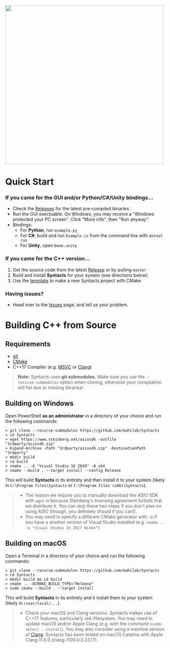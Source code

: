 <img src="https://raw.githubusercontent.com/mahilab/Syntacts/master/logo/logo_text.png" width="500">

# Quick Start

### If you came for the GUI and/or Python/C#/Unity bindings...
- Check the [Releases](https://github.com/mahilab/Syntacts/releases) for the latest pre-compiled binaries. 
- Run the GUI exectuable. On Windows, you may receive a "Windows protected your PC screen". Click "More info", then "Run anyway".
- Bindings:
  - For **Python**, run `example.py`
  - For **C#**, build and run `Example.cs` from the command line with `dotnet run`
  - For **Unity**, open `Demo.unity`

### If you came for the C++ version...
1) Get the source code from the latest [Release](https://github.com/mahilab/Syntacts/releases) or by pulling `master`
2) Build and install **Syntacts** for your system (see directions below)
3) Use the [template](https://github.com/mahilab/Syntacts/tree/master/template) to make a new Syntacts project with CMake

### Having issues?
- Head over to the [Issues](https://github.com/mahilab/Syntacts/issues) page, and tell us your problem.

# Building C++ from Source

## Requirements

- [git](https://git-scm.com/)
- [CMake](https://cmake.org/)
- C++17 Compiler (e.g. [MSVC](https://visualstudio.microsoft.com/vs/) or [Clang](https://clang.llvm.org/))

>**Note:** Syntacts uses **git submodules**. Make sure you use the `--recurse-submodules` option when cloning, otherwise your compliation will fail due to missing libraries!

## Building on Windows

Open PowerShell **as an administrator** in a directory of your choice and run the following commands:

```shell
> git clone --recurse-submodules https://github.com/mahilab/Syntacts 
> cd Syntacts
> wget https://www.steinberg.net/asiosdk -outfile "3rdparty/asiosdk.zip"
> Expand-Archive -Path "3rdparty/asiosdk.zip" -DestinationPath "3rdparty"
> mkdir build
> cd build
> cmake .. -G "Visual Studio 16 2019" -A x64
> cmake --build . --target install --config Release
```

This will build **Syntacts** in its entirety and then install it to your system (likely in `C:\Program Files\Syntacts` or `C:\Program Files (x86)\Syntacts`). 

>- The reason we require you to manually download the ASIO SDK with `wget` is because Steinberg's licensing agreement forbids that we distribute it. You can skip these two steps if you don't plan on using ASIO (though, you defintely should if you can!).
>- You may need to specify a different CMake generator with `-G` if you have a another version of Visual Studio installed (e.g. `cmake .. -G "Visual Studio 15 2017 Win64"`)

## Building on macOS

Open a Terminal in a directory of your choice and run the following commands:

```shell
> git clone --recurse-submodules https://github.com/mahilab/Syntacts 
> cd Syntacts
> mkdir build && cd build
> cmake .. -DCMAKE_BUILD_TYPE="Release"
> sudo cmake --build . --target install
```

This will build **Syntacts** in its entirety and it install them to your system (likely in `/user/local/...`). 

>- Check your macOS and Clang versions. Syntacts makes use of C++17 features, particularly std::filesystem. You may need to update macOS and/or Apple Clang (e.g. with the command `xcode-select --install`). You may also consider using a mainline version of [Clang](https://clang.llvm.org/). Syntacts has been tested on macOS Catalina with Apple Clang 11.0.0 (clang-1100.0.0.33.17).

